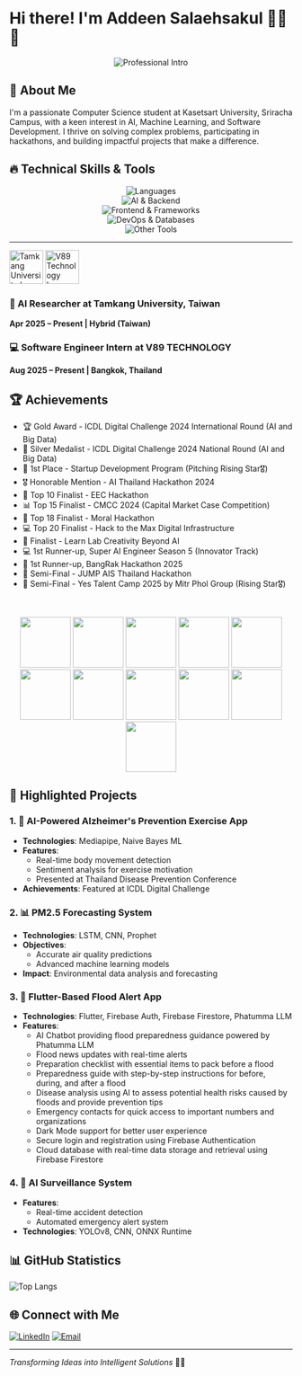 # Hi there! I'm Addeen Salaehsakul 👨‍💻🤖

<div align="center">
  <img src="https://readme-typing-svg.herokuapp.com?font=Fira+Code&weight=600&size=22&duration=3500&pause=500&color=00A2FF&center=true&width=700&lines=Computer+Science+Student+%7C+Kasetsart+University;AI+%26+Machine+Learning+Engineer+%7C+Full+Stack+Developer;Transforming+Ideas+into+Intelligent+Solutions" alt="Professional Intro" />
</div>

## 🚀 About Me
I'm a passionate Computer Science student at Kasetsart University, Sriracha Campus, with a keen interest in AI, Machine Learning, and Software Development. I thrive on solving complex problems, participating in hackathons, and building impactful projects that make a difference.
## 🔥 Technical Skills & Tools

<div align="center">
  <img src="https://skillicons.dev/icons?i=python,c,cpp,java,dart,javascript,typescript,bash,r" alt="Languages" /><br>
  <img src="https://skillicons.dev/icons?i=tensorflow,scikitlearn,opencv,flask,express" alt="AI & Backend" /><br>
  <img src="https://skillicons.dev/icons?i=vue,react,flutter,nodejs" alt="Frontend & Frameworks" /><br>
  <img src="https://skillicons.dev/icons?i=docker,git,postgres,mysql,mongodb" alt="DevOps & Databases" /><br>
  <img src="https://skillicons.dev/icons?i=html,css,linux" alt="Other Tools" />
</div>

---



<div align="left">
  <img src="https://encrypted-tbn0.gstatic.com/images?q=tbn:ANd9GcQ4MMs67g_qfYIy4SC28c3eLUze1c8Y7mmLfQ&s" width="60" alt="Tamkang University Logo" />
  <img src="https://media.licdn.com/dms/image/v2/D560BAQGqj2ylKT2lnw/company-logo_200_200/B56ZhKHykGHkAM-/0/1753590213806?e=1763596800&v=beta&t=gUQZCg1l4xe4gojzRDmLnje7AwfC5rbUagvJWgcixdk" width="60" alt="V89 Technology Logo" />
</div>

### 🧠 AI Researcher at Tamkang University, Taiwan  
**Apr 2025 – Present | Hybrid (Taiwan)**

### 💻 Software Engineer Intern at V89 TECHNOLOGY  
**Aug 2025 – Present | Bangkok, Thailand**


## 🏆 Achievements
- 🏆 Gold Award - ICDL Digital Challenge 2024 International Round (AI and Big Data)
- 🥈 Silver Medalist - ICDL Digital Challenge 2024 National Round (AI and Big Data)
- 🚀 1st Place - Startup Development Program (Pitching Rising Star🎖️)
- 🎖️ Honorable Mention - AI Thailand Hackathon 2024
- 🚀 Top 10 Finalist - EEC Hackathon
- 📊 Top 15 Finalist - CMCC 2024 (Capital Market Case Competition)
- 🌟 Top 18 Finalist - Moral Hackathon
- 💻 Top 20 Finalist - Hack to the Max Digital Infrastructure
- 🚀 Finalist - Learn Lab Creativity Beyond AI
- 💻 1st Runner-up, Super AI Engineer Season 5 (Innovator Track)
- 🥈 1st Runner-up, BangRak Hackathon 2025
- 🚀 Semi-Final - JUMP AIS Thailand Hackathon
- 🌟 Semi-Final - Yes Talent Camp 2025 by Mitr Phol Group (Rising Star🎖️)
<br>
<p align="center">
  <img src="https://encrypted-tbn0.gstatic.com/images?q=tbn:ANd9GcTFJ2cp0RdTV6O6Wo7r9pDj6jonp-J6Uzrwxg&s" height="90">
  <img src="https://encrypted-tbn0.gstatic.com/images?q=tbn:ANd9GcRUJJey9pP95dRhHpbZWwCAPL3DK7dafMnsuA&s" height="90">
  <img src="https://encrypted-tbn0.gstatic.com/images?q=tbn:ANd9GcRDxhJdAu90a8f2RB7wi22tSHV7mNVq1An6MA&s" height="90">
  <img src="https://encrypted-tbn0.gstatic.com/images?q=tbn:ANd9GcRfwWAV0pQj-7lpJIU2rGZKDaRA-wbE6xNHnw&s" height="90">
  <img src="https://encrypted-tbn0.gstatic.com/images?q=tbn:ANd9GcQCrQx10-qIqb_BSjsN-sNUxPlWZra5e6NPhg&s" height="90">
  <img src="https://encrypted-tbn0.gstatic.com/images?q=tbn:ANd9GcT9Ug57SnbsO2qz2zTGae93q1LWOefZnsm0dQ&s" height="90">
  <img src="https://encrypted-tbn0.gstatic.com/images?q=tbn:ANd9GcQSrhmF-vcrLQXLPrzxKznMozlwrdLZovj83g&s" height="90">
  <img src="https://encrypted-tbn0.gstatic.com/images?q=tbn:ANd9GcRde6XrQ-YwqFwGDE-Q-BGkvqopObR2_xBwsg&s" height="90">
  <img src="https://encrypted-tbn0.gstatic.com/images?q=tbn:ANd9GcRPbrmeTwVnMwsQ2CDzf4G_TytJe8Y_9Z6fcA&s" height="90">
  <img src="https://encrypted-tbn0.gstatic.com/images?q=tbn:ANd9GcQlnZdcTCuuC15ki1lvDH_GyFRF3vE1n3GSUA&s" height="90">
  <img src="https://encrypted-tbn0.gstatic.com/images?q=tbn:ANd9GcSXJDEaNou1tKW6-wXozllD2fgG2KezwAiXsQ&s" height="90">
</p>

## 🚀 Highlighted Projects

### 1. 🧠 AI-Powered Alzheimer's Prevention Exercise App
- **Technologies**: Mediapipe, Naive Bayes ML
- **Features**:
  - Real-time body movement detection
  - Sentiment analysis for exercise motivation
  - Presented at Thailand Disease Prevention Conference
- **Achievements**: Featured at ICDL Digital Challenge

### 2. 📊 PM2.5 Forecasting System
- **Technologies**: LSTM, CNN, Prophet
- **Objectives**: 
  - Accurate air quality predictions
  - Advanced machine learning models
- **Impact**: Environmental data analysis and forecasting
  
### 3. 🌊 Flutter-Based Flood Alert App  
- **Technologies**: Flutter, Firebase Auth, Firebase Firestore, Phatumma LLM  
- **Features**:  
  - AI Chatbot providing flood preparedness guidance powered by Phatumma LLM  
  - Flood news updates with real-time alerts  
  - Preparation checklist with essential items to pack before a flood  
  - Preparedness guide with step-by-step instructions for before, during, and after a flood  
  - Disease analysis using AI to assess potential health risks caused by floods and provide prevention tips  
  - Emergency contacts for quick access to important numbers and organizations  
  - Dark Mode support for better user experience  
  - Secure login and registration using Firebase Authentication  
  - Cloud database with real-time data storage and retrieval using Firebase Firestore

### 4. 🤖 AI Surveillance System
- **Features**:
  - Real-time accident detection
  - Automated emergency alert system
- **Technologies**: YOLOv8, CNN, ONNX Runtime


## 📊 GitHub Statistics

![Top Langs](https://github-readme-stats.vercel.app/api/top-langs/?username=itzdeenzxx&layout=compact&theme=radical)

## 🌐 Connect with Me
[![LinkedIn](https://img.shields.io/badge/LinkedIn-Connect-blue?style=for-the-badge&logo=linkedin)](linkedin.com/in/addeen-salaehsakul-733017358)
[![Email](https://img.shields.io/badge/Email-Contact%20Me-red?style=for-the-badge&logo=gmail)](mailto:addeen.sk@gmail.com)

---
*Transforming Ideas into Intelligent Solutions* 🚀✨
